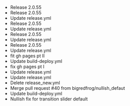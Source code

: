 + Release 2.0.55
+ Release 2.0.55
+ Update release.yml
+ Release 2.0.55
+ Update release.yml
+ Release 2.0.55
+ Update release.yml
+ Release 2.0.55
+ Update release.yml
+ fit gh pages pt II
+ Update build-deploy.yml
+ fix gh pages pt I
+ Update release.yml
+ Update release.yml
+ Delete release_new.yml
+ Merge pull request #40 from bigredfrog/nullish_defaut
+ Update build-deploy.yml
+ Nullish fix for transition slider default